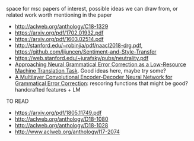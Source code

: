 space for msc papers of interest, possible ideas we can draw from, or related work worth mentioning in the paper

- http://aclweb.org/anthology/C18-1329
- https://arxiv.org/pdf/1702.01932.pdf
- https://arxiv.org/pdf/1603.02514.pdf
- http://stanford.edu/~robinjia/pdf/naacl2018-drg.pdf, https://github.com/lijuncen/Sentiment-and-Style-Transfer
- https://web.stanford.edu/~jurafsky/pubs/neutrality.pdf
- [Approaching Neural Grammatical Error Correction as a Low-Resource Machine Translation Task](http://aclweb.org/anthology/N18-1055). Good ideas here, maybe try some?
- [A Multilayer Convolutional Encoder-Decoder Neural Network
for Grammatical Error Correction](https://arxiv.org/pdf/1801.08831.pdf): rescoring functions that might be good? handcrafted features + LM


TO READ
- https://arxiv.org/pdf/1805.11749.pdf
- http://aclweb.org/anthology/D18-1080
- http://aclweb.org/anthology/D18-1028
- http://www.aclweb.org/anthology/I17-2074
